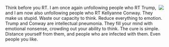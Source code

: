 <img src="http://scripting.com/images/2019/08/31/thisIsNextYear.png" border="0" align="right">Think before you RT. I am once again unfollowing people who RT Trump, and I am now also unfollowing people who RT Kellyanne Conway. They make us stupid. Waste our capacity to think. Reduce everything to emotion. Trump and Conway are intellectual pneumonia. They fill your mind with emotional nonsense, crowding out your ability to think. The cure is simple. Distance yourself from them, and people who are infected with them. Even people you like.
